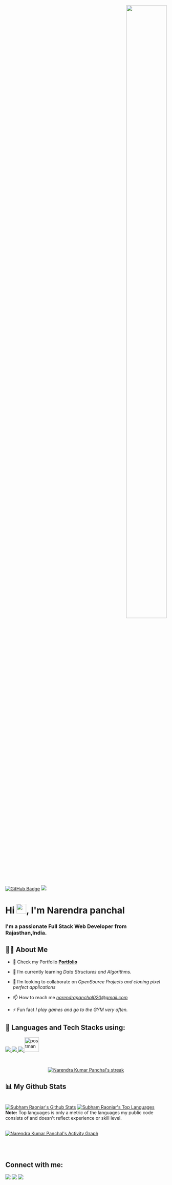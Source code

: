 <p align="right">
<a  href="#"><img width="50%" height="70%" src="https://camo.githubusercontent.com/2daa5a3f385c1ede09c109bb121875bb7738b99dffb43683bdf272ac5dd3dd0a/68747470733a2f2f6d65646961312e67697068792e636f6d2f6d656469612f31334867774773584630616947592f67697068792e676966" height="175px"/></a>
</p>
<a href="https://github.com/narendrapanchal?tab=followers"><img src="https://img.shields.io/github/followers/narendrapanchal?label=Followers&style=social" alt="GitHub Badge"></a>
<a href="https://github.com/narendrapanchal/github-profile-views-counter">
    <img src="https://komarev.com/ghpvc/?username=narendrapanchal">
</a>

<h1 align="left">Hi <img src="https://raw.githubusercontent.com/MartinHeinz/MartinHeinz/master/wave.gif" width="30px">, I'm Narendra panchal</h1>
<h3 align="left">I'm a passionate Full Stack Web Developer from Rajasthan,India.</h3>


## 🙋‍♂️ About Me


- 🔭 Check my Portfolio **[Portfolio](https://my-portfolio-green-nu.vercel.app/)**

- 🌱 I’m currently learning *Data Structures and Algorithms.*

- 👯 I’m looking to collaborate on *OpenSource Projects and cloning pixel perfect applications*

- 📫 How to reach me *narendrapanchal020@gmail.com*

- ⚡ Fun fact *I play games and go to the GYM very often.*

## 🚀 Languages and Tech Stacks using:

<p align="left"> 
    <a href="https://www.javasript.com" target="_blank" > <img src="https://tse4.mm.bing.net/th?id=OIP.BxxfUqJaajzMYP_dg3ynCQHaIW&pid=Api&P=0&w=50&h=50"/> </a>
    <a href="https://reactjs.org/" target="_blank"> <img src="https://tse4.mm.bing.net/th?id=OIP.AwAp_4a6Lq0jnblzaTeAHQHaEK&pid=Api&P=0&w=80&h=80"/> </a> 
    <a  href="www.mongodb.com/" target="_blank"> <img src="https://tse2.mm.bing.net/th?id=OIP.JhdchOb0n1bwrlfhGqycbgHaFG&pid=Api&P=0&w=80&h=80"/> </a>
    <a href="https://postman.com" target="_blank"> <img src="https://www.vectorlogo.zone/logos/getpostman/getpostman-icon.svg" alt="postman" width="45" height="45"/> </a>   
</p>

<!-- [![React Badge](https://img.shields.io/badge/-React-61DBFB?style=for-the-badge&labelColor=black&logo=react&logoColor=61DBFB)](#)  [![Javascript Badge](https://img.shields.io/badge/-Javascript-F0DB4F?style=for-the-badge&labelColor=black&logo=javascript&logoColor=F0DB4F)](#) [![Typescript Badge](https://img.shields.io/badge/-Typescript-007acc?style=for-the-badge&labelColor=black&logo=typescript&logoColor=007acc)](#) [![Nodejs Badge](https://img.shields.io/badge/-Nodejs-3C873A?style=for-the-badge&labelColor=black&logo=node.js&logoColor=3C873A)](#) [![GraphQL Badge](https://img.shields.io/badge/-GraphQl-e535ab?style=for-the-badge&labelColor=black&logo=node.js&logoColor=e535ab)](#) -->
<br/>

<p align="center">
    <a href="https://github.com/narendrapanchal/github-readme-streak-stats">
        <img title="🔥 Get streak stats for your profile at git.io/streak-stats" alt="Narendra Kumar Panchal's streak" src="https://github-readme-streak-stats.herokuapp.com/?user=narendrapanchal&theme=black-ice&hide_border=true&stroke=0000&background=060A0CD0"/>
    </a>
</p>

## 📊 My Github Stats

  <br/>
    <a href="https://github.com/narendrapanchal/github-readme-stats"><img alt="Subham Raoniar's Github Stats" src="https://github-readme-stats.vercel.app/api?username=narendrapanchal&show_icons=true&count_private=true&theme=react&hide_border=true&bg_color=0D1117" /></a>
  <a href="https://github.com/narendrapanchal/github-readme-stats"><img alt="Subham Raoniar's Top Languages" src="https://github-readme-stats.vercel.app/api/top-langs/?username=narendrapanchal&langs_count=8&count_private=true&layout=compact&theme=react&hide_border=true&bg_color=0D1117" /></a>
  <br/>
  <b>Note:</b> Top languages is only a metric of the languages my public code consists of and doesn't reflect experience or skill level.


<br/>
<br/>

<a href="https://github.com/narendrapanchal/github-readme-activity-graph"><img alt="Narendra Kumar Panchal's  Activity Graph" src="https://activity-graph.herokuapp.com/graph?username=narendrapanchal&bg_color=0D1117&color=5BCDEC&line=5BCDEC&point=FFFFFF&hide_border=true" /></a>

<br/>
<br/>

## Connect with me:
<p align="left">

<a href = "https://www.linkedin.com/in/narendra-kumar-panchal-7a09031ba"><img src="https://img.icons8.com/fluent/48/000000/linkedin.png"/></a>
<a href = "https://stackoverflow.com/users/15161626/narendra-panchal"><img src="https://img.icons8.com/color/48/000000/stackoverflow.png"/></a>
<a href = "https://mail.google.com/mail/u/1/#inbox?compose=CllgCJlJWKvqlVhTRnRsnRsQQKXZdNKJcWckWrHdjDxcGvjHTLPgzfZdKpxKfnxsjwwgFNvqfcL"><img src="https://tse1.mm.bing.net/th?id=OIP.YHBQe3msFcNyDXy1ZP5p-AHaHb&pid=Api&P=0&w=40&h=40"/></a>

</p>
